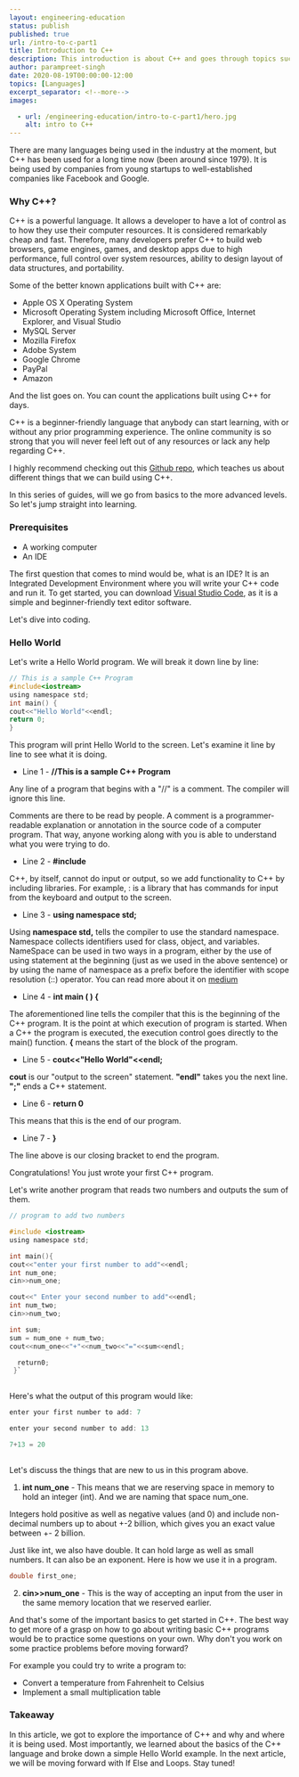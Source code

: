 ```yaml
---
layout: engineering-education
status: publish
published: true
url: /intro-to-c-part1
title: Introduction to C++
description: This introduction is about C++ and goes through topics such as why C++?, who uses C++ in the industry, and basic implementation.
author: parampreet-singh
date: 2020-08-19T00:00:00-12:00
topics: [Languages]
excerpt_separator: <!--more-->
images:

  - url: /engineering-education/intro-to-c-part1/hero.jpg
    alt: intro to C++
---
```

There are many languages being used in the industry at the moment, but C++ has been used for a long time now (been around since 1979). It is being used by companies from young startups to well-established companies like Facebook and Google.
<!--more--> 

### Why C++?
C++ is a powerful language. It allows a developer to have a lot of control as to how they use their computer resources. It is considered remarkably cheap and fast. Therefore, many developers prefer C++ to build web browsers, game engines, games, and desktop apps due to high performance, full control over system resources, ability to design layout of data structures, and portability.

Some of the better known applications built with C++ are:

- Apple OS X Operating System
- Microsoft Operating System including Microsoft Office, Internet Explorer, and Visual Studio
- MySQL Server
- Mozilla Firefox
- Adobe System
- Google Chrome
- PayPal
- Amazon

And the list goes on. You can count the applications built using C++ for days.

C++ is a beginner-friendly language that anybody can start learning, with or without any prior programming experience. The online community is so strong that you will never feel left out of any resources or lack any help regarding C++.

I highly recommend checking out this [Github repo](https://github.com/danistefanovic/build-your-own-x), which teaches us about different things that we can build using C++.

In this series of guides, will we go from basics to the more advanced levels. So let's jump straight into learning.

### Prerequisites
- A working computer
- An IDE

The first question that comes to mind would be, what is an IDE? It is an Integrated Development Environment where you will write your C++ code and run it. To get started, you can download [Visual Studio Code](https://code.visualstudio.com/), as it is a simple and beginner-friendly text editor software.

Let's dive into coding.

### Hello World
Let's write a Hello World program. We will break it down line by line:

```C {linenos=inline,linenostart=1}
// This is a sample C++ Program
#include<iostream>
using namespace std;
int main() {
cout<<"Hello World"<<endl;
return 0;
}
```


This program will print Hello World to the screen. Let's examine it line by line to see what it is doing.

- Line 1 - **//This is a sample C++ Program**

Any line of a program that begins with a "//" is a comment. The compiler will ignore this line.

Comments are there to be read by people. A comment is a programmer-readable explanation or annotation in the source code of a computer program. That way, anyone working along with you is able to understand what you were trying to do.

- Line 2 - **#include<iostream>**

C++, by itself, cannot do input or output, so we add functionality to C++ by including libraries. For example, :<iostream> is a library that has commands for input from the keyboard and output to the screen.

- Line 3 - **using namespace std;**

Using **namespace std,** tells the compiler to use the standard namespace. Namespace collects identifiers used for class, object, and variables. NameSpace can be used in two ways in a program, either by the use of using statement at the beginning (just as we used in the above sentence) or by using the name of namespace as a prefix before the identifier with scope resolution (::) operator. You can read more about it on [medium](https://medium.com/breaktheloop/why-using-namespace-std-is-used-after-including-iostream-dc5ae45db652)

- Line 4 - **int main ( ) {**

The aforementioned line tells the compiler that this is the beginning of the C++ program. It is the point at which execution of program is started. When a C++ the program is executed, the execution control goes directly to the main() function. **{** means the start of the block of the program.

- Line 5 - **cout<<"Hello World"<<endl;**

**cout** is our "output to the screen" statement. **"endl"** takes you the next line. **";"** ends a C++ statement.

- Line 6 - **return 0**

This means that this is the end of our program.

- Line 7 - **}**

The line above is our closing bracket to end the program.

Congratulations! You just wrote your first C++ program.

Let's write another program that reads two numbers and outputs the sum of them.
  
```C
// program to add two numbers

#include <iostream>
using namespace std;

int main(){
cout<<"enter your first number to add"<<endl;
int num_one;
cin>>num_one;

cout<<" Enter your second number to add"<<endl;
int num_two;
cin>>num_two;

int sum;
sum = num_one + num_two;
cout<<num_one<<"+"<<num_two<<"="<<sum<<endl;

  return0;
 }`  
 
 ```

Here's what the output of this program would like:

```C
enter your first number to add: 7

enter your second number to add: 13

7+13 = 20
 
```

Let's discuss the things that are new to us in this program above.

1. **int num_one** - This means that we are reserving space in memory to hold an integer (int). And we are naming that space num_one.

Integers hold positive as well as negative values (and 0) and include non-decimal numbers up to about +-2 billion, which gives you an exact value between +- 2 billion.

Just like int, we also have double. It can hold large as well as small numbers. It can also be an exponent. Here is how we use it in a program.
```C
double first_one;
```  

2. **cin>>num_one** - This is the way of accepting an input from the user in the same memory location that we reserved earlier.

And that's some of the important basics to get started in C++. The best way to get more of a grasp on how to go about writing basic C++ programs would be to practice some questions on your own. Why don't you work on some practice problems before moving forward?

For example you could try to write a program to:

- Convert a temperature from Fahrenheit to Celsius
- Implement a small multiplication table

### Takeaway
In this article, we got to explore the importance of C++ and why and where it is being used. Most importantly, we learned about the basics of the C++ language and broke down a simple Hello World example. In the next article, we will be moving forward with If Else and Loops. Stay tuned!
